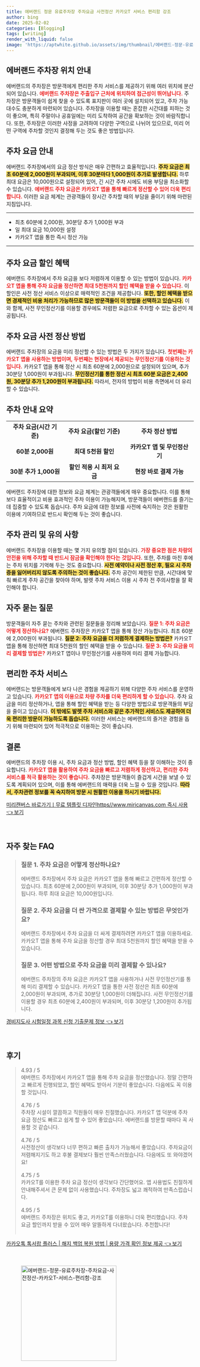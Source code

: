 ```yaml
---
title: 에버랜드 정문 유료주차장 주차요금 사전정산 카카오T 서비스 편리함 강조
author: bing
date: 2025-02-02
categories: [Blogging]
tags: [writing]
render_with_liquid: false
image: 'https://aptwhite.github.io/assets/img/thumbnail/에버랜드-정문-유료주차장-주차요금-사전정산-카카오T-서비스-편리함-강조.webp'
---
```



<h2 id='에버랜드_주차장_위치'>에버랜드 주차장 위치 안내</h2>

<p>에버랜드의 주차장은 방문객에게 편리한 주차 서비스를 제공하기 위해 여러 위치에 분산되어 있습니다. <b><span style="color: #ee2323;">에버랜드 주차장은 주출입구 근처에 위치하여 접근성이 뛰어납니다.</span></b> 주차장은 방문객들이 쉽게 찾을 수 있도록 표지판이 여러 곳에 설치되어 있고, 주차 가능 대수도 충분하게 마련되어 있습니다. 주차장을 이용할 때는 혼잡한 시간대를 피하는 것이 좋으며, 특히 주말이나 공휴일에는 미리 도착하여 공간을 확보하는 것이 바람직합니다. 또한, 주차장은 이러한 사정을 고려하여 다양한 구역으로 나뉘어 있으므로, 미리 어떤 구역에 주차할 것인지 결정해 두는 것도 좋은 방법입니다.</p>

<h2 id='주차_요금 안내'>주차 요금 안내</h2>

<p>에버랜드 주차장에서의 요금 정산 방식은 매우 간편하고 효율적입니다. <b><span style="background-color: #ffe066;">주차 요금은 최초 60분에 2,000원이 부과되며, 이후 30분마다 1,000원이 추가로 발생합니다.</span></b> 하루 최대 요금은 10,000원으로 설정되어 있어, 긴 시간 주차 시에도 비용 부담을 최소화할 수 있습니다. <b><span style="color: #ee2323;">에버랜드 주차 요금은 카카오T 앱을 통해 빠르게 정산할 수 있어 더욱 편리합니다.</span></b> 이러한 요금 체계는 관광객들이 장시간 주차할 때의 부담을 줄이기 위해 마련된 지침입니다.</p>

<hr />

<ul>
    <li>최초 60분에 2,000원, 30분당 추가 1,000원 부과</li>
    <li>일 최대 요금 10,000원 설정</li>
    <li>카카오T 앱을 통한 즉시 정산 가능</li>
</ul>

<hr />

<h2 id='주차_요금_할인'>주차 요금 할인 혜택</h2>

<p>에버랜드 주차장에서 주차 요금을 보다 저렴하게 이용할 수 있는 방법이 있습니다. <b><span style="color: #ee2323;">카카오T 앱을 통해 주차 요금을 정산하면 최대 5천원까지 할인 혜택을 받을 수 있습니다.</span></b> 이 할인은 사전 정산 서비스 이상으로 매력적인 조건을 제공합니다.  <b><span style="background-color: #ffe066;">또한, 할인 혜택을 받으면 경제적인 비용 처리가 가능하므로 많은 방문객들이 이 방법을 선택하고 있습니다.</span></b> 이와 함께, 사전 무인정산기를 이용할 경우에도 저렴한 요금으로 주차할 수 있는 옵션이 제공됩니다.</p>

<h2 id='주차_요금_사전_정산'>주차 요금 사전 정산 방법</h2>

<p>에버랜드 주차장의 요금을 미리 정산할 수 있는 방법은 두 가지가 있습니다. <b><span style="color: #ee2323;">첫번째는 카카오T 앱을 사용하는 방법이며, 두번째는 현장에서 제공되는 무인정산기를 이용하는 것입니다.</span></b> 카카오T 앱을 통해 정산 시 최초 60분에 2,000원으로 설정되어 있으며, 추가 30분당 1,000원이 부과됩니다. <b><span style="background-color: #ffe066;">무인정산기를 통한 정산 시 최초 60분 요금은 2,400원, 30분당 추가 1,200원이 부과됩니다.</span></b> 따라서, 전자의 방법이 비용 측면에서 더 유리할 수 있습니다.</p>

<h2 id='주차_안내_요약'>주차 안내 요약</h2>

<table>
    <tr>
        <td style="text-align: center; height: 17px;"><b>주차 요금(시간 기준)</b></td>
        <td style="text-align: center; height: 17px;"><b>주차 요금(할인 기준)</b></td>
        <td style="text-align: center; height: 17px;"><b>주차 정산 방법</b></td>
    </tr>
    <tr>
        <td style="text-align: center; height: 17px;"><b>60분 2,000원</b></td>
        <td style="text-align: center; height: 17px;"><b>최대 5천원 할인</b></td>
        <td style="text-align: center; height: 17px;"><b>카카오T 앱 및 무인정산기</b></td>
    </tr>
    <tr>
        <td style="text-align: center; height: 17px;"><b>30분 추가 1,000원</b></td>
        <td style="text-align: center; height: 17px;"><b>할인 적용 시 최저 요금</b></td>
        <td style="text-align: center; height: 17px;"><b>현장 바로 결제 가능</b></td>
    </tr>
</table>

<p>에버랜드 주차장에 대한 정보와 요금 체계는 관광객들에게 매우 중요합니다. 이를 통해 보다 효율적이고 비용 효과적인 주차 이용이 가능해지며, 방문객들이 에버랜드를 즐기는 데 집중할 수 있도록 돕습니다. 주차 요금에 대한 정보를 사전에 숙지하는 것은 원활한 이용에 기여하므로 반드시 확인해 두는 것이 좋습니다.</p>

<h2 id='주차_관리_및_유의사항'>주차 관리 및 유의 사항</h2>

<p>에버랜드 주차장을 이용할 때는 몇 가지 유의할 점이 있습니다. <b><span style="color: #ee2323;">가장 중요한 점은 차량의 안전을 위해 주차할 때 반드시 잠금을 확인해야 한다는 것입니다.</span></b> 또한, 주차를 마친 후에는 주차 위치를 기억해 두는 것도 중요합니다. <b><span style="background-color: #ffe066;">사전 예약이나 사전 정산 후, 필요 시 주차증을 잃어버리지 않도록 주의하는 것이 좋습니다.</span></b> 주차 공간이 제한된 만큼, 시간대에 맞춰 빠르게 주차 공간을 찾아야 하며, 발렛 주차 서비스 이용 시 주차 전 주의사항을 잘 확인해야 합니다.</p>

<h2 id='자주_묻는_질문'>자주 묻는 질문</h2>

<p>방문객들이 자주 묻는 주차와 관련된 질문들을 정리해 보았습니다. <b><span style="color: #ee2323;">질문 1: 주차 요금은 어떻게 정산하나요?</span></b> 에버랜드 주차장은 카카오T 앱을 통해 정산 가능합니다. 최초 60분에 2,000원이 부과됩니다. <b><span style="background-color: #ffe066;">질문 2: 주차 요금을 더 저렴하게 결제하는 방법은?</span></b> 카카오T 앱을 통해 정산하면 최대 5천원의 할인 혜택을 받을 수 있습니다. <b><span style="color: #ee2323;">질문 3: 주차 요금을 미리 결제할 방법은?</span></b> 카카오T 앱이나 무인정산기를 사용하여 미리 결제 가능합니다.</p>

<h2 id='편리한주차_서비스'>편리한 주차 서비스</h2>

<p>에버랜드는 방문객들에게 보다 나은 경험을 제공하기 위해 다양한 주차 서비스를 운영하고 있습니다. <b><span style="color: #ee2323;">카카오T 앱의 이용으로 차량 주차를 더욱 편리하게 할 수 있습니다.</span></b> 주차 요금을 미리 정산하거나, 앱을 통해 할인 혜택을 받는 등 다양한 방법으로 방문객들의 부담을 줄이고 있습니다. <b><span style="background-color: #ffe066;">이 밖에도 발렛 주차 서비스와 같은 추가적인 서비스도 제공하여 더욱 편리한 방문이 가능하도록 돕습니다.</span></b> 이러한 서비스는 에버랜드의 즐거운 경험을 돕기 위해 마련되어 있어 적극적으로 이용하는 것이 좋습니다.</p>

<h2 id='결론'>결론</h2>

<p>에버랜드의 주차장 이용 시, 주차 요금과 정산 방법, 할인 혜택 등을 잘 이해하는 것이 중요합니다. <b><span style="color: #ee2323;">카카오T 앱을 활용하여 주차 요금을 빠르고 저렴하게 정산하고, 편리한 주차 서비스를 적극 활용하는 것이 좋습니다.</span></b> 주차장은 방문객들이 즐겁게 시간을 보낼 수 있도록 계획되어 있으며, 이를 통해 에버랜드의 매력을 더욱 느낄 수 있을 것입니다. <b><span style="background-color: #ffe066;">따라서, 주차관련 정보를 꼭 숙지하여 방문 시 원활한 이용을 하시기 바랍니다.</span></b></p>


<p><a class="click-button" title="미리캔버스 바로가기ㅣ무료 템플릿 디자인https//www.miricanvas.com 즉시 사용" href="https://aptwhite.github.io/posts/%EB%AF%B8%EB%A6%AC%EC%BA%94%EB%B2%84%EC%8A%A4-%EB%B0%94%EB%A1%9C%EA%B0%80%EA%B8%B0%E3%85%A3%EB%AC%B4%EB%A3%8C-%ED%85%9C%ED%94%8C%EB%A6%BF-%EB%94%94%EC%9E%90%EC%9D%B8httpswww.miricanvas.com-%EC%A6%89%EC%8B%9C-%EC%82%AC%EC%9A%A9/" rel="dofollow">미리캔버스 바로가기ㅣ무료 템플릿 디자인https//www.miricanvas.com 즉시 사용 👈 보기</a></p><br>
<h2 id='자주_찾는_FAQ'>자주 찾는 FAQ</h2>
<div itemscope="" itemtype="https://schema.org/FAQPage"> 
<blockquote> 
<div itemscope="" itemprop="mainEntity" itemtype="https://schema.org/Question"> 
<h3 itemprop="name">질문 1. 주차 요금은 어떻게 정산하나요?</h3> 
<div itemscope="" itemprop="acceptedAnswer" itemtype="https://schema.org/Answer"> 
<span itemprop="text"> 
<p>에버랜드 주차장에서 주차 요금은 카카오T 앱을 통해 빠르고 간편하게 정산할 수 있습니다. 최초 60분에 2,000원이 부과되며, 이후 30분당 추가 1,000원이 부과됩니다. 하루 최대 요금은 10,000원입니다.</p> 
</span> 
</div> 
</div> 

<div itemscope="" itemprop="mainEntity" itemtype="https://schema.org/Question"> 
<h3 itemprop="name">질문 2. 주차 요금을 더 싼 가격으로 결제할 수 있는 방법은 무엇인가요?</h3> 
<div itemscope="" itemprop="acceptedAnswer" itemtype="https://schema.org/Answer"> 
<span itemprop="text"> 
<p>에버랜드 주차장에서 주차 요금을 더 싸게 결제하려면 카카오T 앱을 이용하세요. 카카오T 앱을 통해 주차 요금을 정산할 경우 최대 5천원까지 할인 혜택을 받을 수 있습니다.</p> 
</span> 
</div> 
</div> 

<div itemscope="" itemprop="mainEntity" itemtype="https://schema.org/Question"> 
<h3 itemprop="name">질문 3. 어떤 방법으로 주차 요금을 미리 결제할 수 있나요?</h3> 
<div itemscope="" itemprop="acceptedAnswer" itemtype="https://schema.org/Answer"> 
<span itemprop="text"> 
<p>에버랜드 주차장의 주차 요금은 카카오T 앱을 사용하거나 사전 무인정산기를 통해 미리 결제할 수 있습니다. 카카오T 앱을 통한 사전 정산은 최초 60분에 2,000원이 부과되며, 추가로 30분당 1,000원이 더해집니다. 사전 무인정산기를 이용할 경우 최초 60분에 2,400원이 부과되며, 이후 30분당 1,200원이 추가됩니다.</p> 
</span> 
</div> 
</div> 
</blockquote> 
</div>
<p><a class="click-button" title="경비지도사 시험일정 과목 신청 기출문제 정보" href="https://aptwhite.github.io/posts/%EA%B2%BD%EB%B9%84%EC%A7%80%EB%8F%84%EC%82%AC-%EC%8B%9C%ED%97%98%EC%9D%BC%EC%A0%95-%EA%B3%BC%EB%AA%A9-%EC%8B%A0%EC%B2%AD-%EA%B8%B0%EC%B6%9C%EB%AC%B8%EC%A0%9C-%EC%A0%95%EB%B3%B4/" rel="dofollow">경비지도사 시험일정 과목 신청 기출문제 정보 👈 보기</a></p><br>
<h2 id='후기'>후기</h2>
<div itemscope itemtype="https://schema.org/Product">
  <blockquote>
  <div itemprop="review" itemscope itemtype="https://schema.org/Review">
      <div itemprop="reviewRating" itemscope itemtype="https://schema.org/Rating"> <span itemprop="ratingValue">4.93</span> / <span itemprop="bestRating">5</span> </div>
      <span itemprop="reviewBody">에버랜드 주차장에서 카카오T 앱을 통해 주차 요금을 정산했습니다. 정말 간편하고 빠르게 진행되었고, 할인 혜택도 받아서 기분이 좋았습니다. 다음에도 꼭 이용할 것입니다.</span>
  </div>
  <br>
  <div itemprop="review" itemscope itemtype="https://schema.org/Review">
      <div itemprop="reviewRating" itemscope itemtype="https://schema.org/Rating"> <span itemprop="ratingValue">4.76</span> / <span itemprop="bestRating">5</span> </div>
      <span itemprop="reviewBody">주차장 시설이 깔끔하고 직원들이 매우 친절했습니다. 카카오T 앱 덕분에 주차 요금 정산도 빠르고 쉽게 할 수 있어 좋았습니다. 에버랜드를 방문할 때마다 꼭 사용할 것 같습니다.</span>
  </div>
  <br>
  <div itemprop="review" itemscope itemtype="https://schema.org/Review">
      <div itemprop="reviewRating" itemscope itemtype="https://schema.org/Rating"> <span itemprop="ratingValue">4.76</span> / <span itemprop="bestRating">5</span> </div>
      <span itemprop="reviewBody">사전정산이 생각보다 너무 편하고 빠른 출차가 가능해서 좋았습니다. 주차요금이 저렴해지기도 하고 후불 결제보다 훨씬 만족스러웠습니다. 다음에도 또 와야겠어요!</span>
  </div>
  <br>
  <div itemprop="review" itemscope itemtype="https://schema.org/Review">
      <div itemprop="reviewRating" itemscope itemtype="https://schema.org/Rating"> <span itemprop="ratingValue">4.75</span> / <span itemprop="bestRating">5</span> </div>
      <span itemprop="reviewBody">카카오T를 이용한 주차 요금 정산이 생각보다 간단했어요. 앱 사용법도 친절하게 안내해주셔서 큰 문제 없이 사용했습니다. 주차장도 넓고 쾌적하여 만족스럽습니다.</span>
  </div>
  <br>
  <div itemprop="review" itemscope itemtype="https://schema.org/Review">
      <div itemprop="reviewRating" itemscope itemtype="https://schema.org/Rating"> <span itemprop="ratingValue">4.95</span> / <span itemprop="bestRating">5</span> </div>
      <span itemprop="reviewBody">에버랜드 주차장은 위치도 좋고, 카카오T를 이용하니 더욱 편리했습니다. 주차 요금 할인까지 받을 수 있어 매우 알뜰하게 다녀왔습니다. 추천합니다!</span>
  </div>
  <br>
  </blockquote>
</div>
<p><a class="click-button" title="카카오톡 톡서랍 플러스 | 해지 백업 복원 방법 | 용량 가격 확인 정보 제공" href="https://aptwhite.github.io/posts/%EC%B9%B4%EC%B9%B4%EC%98%A4%ED%86%A1-%ED%86%A1%EC%84%9C%EB%9E%8D-%ED%94%8C%EB%9F%AC%EC%8A%A4-%ED%95%B4%EC%A7%80-%EB%B0%B1%EC%97%85-%EB%B3%B5%EC%9B%90-%EB%B0%A9%EB%B2%95-%EC%9A%A9%EB%9F%89-%EA%B0%80%EA%B2%A9-%ED%99%95%EC%9D%B8-%EC%A0%95%EB%B3%B4-%EC%A0%9C%EA%B3%B5/" rel="dofollow">카카오톡 톡서랍 플러스 | 해지 백업 복원 방법 | 용량 가격 확인 정보 제공 👈 보기</a></p><br>
<figure class="image"><img src="https://aptwhite.github.io/assets/img/thumbnail/에버랜드-정문-유료주차장-주차요금-사전정산-카카오T-서비스-편리함-강조.webp" alt="에버랜드-정문-유료주차장-주차요금-사전정산-카카오T-서비스-편리함-강조" width="256" height="256"></figure>